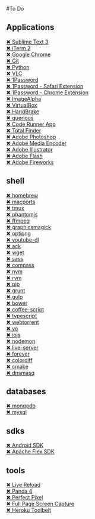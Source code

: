 #To Do

## Applications

[✖ Sublime Text 3](https://download.sublimetext.com/Sublime%20Text%20Build%203083.dmg) <br>
[✖ iTerm 2](https://iterm2.com/downloads/stable/iTerm2-2_1_4.zip) <br>
[✖ Google Chrome](https://www.google.com.br/chrome/browser/thankyou.html?platform=mac) <br>
[✖ Git](http://sourceforge.net/projects/git-osx-installer/files/git-2.6.4-intel-universal-mavericks.dmg/download?use_mirror=autoselect) <br>
[✖ Python](https://www.python.org/ftp/python/3.5.1/python-3.5.1-macosx10.6.pkg) <br>
[✖ VLC](http://get.videolan.org/vlc/2.2.2/macosx/vlc-2.2.2.dmg) <br>
[✖ 1Password](https://d13itkw33a7sus.cloudfront.net/dist/1P/mac4/1Password-6.0.1.zip) <br>
[✖ 1Password - Safari Extension](https://agilebits.com/onepassword/extensions/safari?beta=false) <br>
[✖ 1Password - Chrome Extension](https://agilebits.com/onepassword/extensions) <br>
[✖ ImageAlpha](https://pngmini.com/) <br>
[✖ VirtualBox](https://www.virtualbox.org/) <br>
[✖ HandBrake](https://handbrake.fr/) <br>
[✖ querious](http://www.araelium.com/querious/) <br>
[✖ Code Runner App](https://coderunnerapp.com/) <br>
[✖ Total Finder](http://totalfinder.binaryage.com/) <br>
[✖ Adobe Photoshop]() <br>
[✖ Adobe Media Encoder]() <br>
[✖ Adobe Illustrator]() <br>
[✖ Adobe Flash]() <br>
[✖ Adobe Fireworks]() <br>

## shell
[✖ homebrew]() <br>
[✖ macports]() <br>
[✖ tmux](http://tmux.github.io/) <br> 
[✖ phantomjs](https://bitbucket.org/ariya/phantomjs/downloads/phantomjs-2.1.1-macosx.zip) <br>
[✖ ffmpeg]() <br>
[✖ graphicsmagick](http://www.graphicsmagick.org) <br>
[✖ optipng](http://optipng.sourceforge.net) <br>
[✖ youtube-dl](https://rg3.github.io/youtube-dl/download.html) <br>
[✖ ack](http://beyondgrep.com/install/) <br>
[✖ wget]() <br>
[✖ sass](http://sass-lang.com/install) <br>
[✖ compass](http://compass-style.org/install/) <br>
[✖ nvm](https://github.com/creationix/nvm) <br>
[✖ rvm](https://rvm.io/rvm/install) <br>
[✖ pip](https://pip.pypa.io/en/stable/installing/) <br>
[✖ grunt](http://gruntjs.com/getting-started) <br>
[✖ gulp](http://gulpjs.com) <br>
[✖ bower](http://bower.io) <br>
[✖ coffee-script](http://coffeescript.org/) <br>
[✖ typescript](http://www.typescriptlang.org/) <br>
[✖ webtorrent](https://github.com/feross/webtorrent#install) <br>
[✖ yo](http://yeoman.io) <br>
[✖ iojs](https://iojs.org/pt-br/index.html) <br>
[✖ nodemon](http://nodemon.io) <br>
[✖ live-server](https://github.com/tapio/live-server) <br>
[✖ forever](https://github.com/foreverjs/forever) <br>
[✖ colordiff](http://www.colordiff.org/) <br>
[✖ cmake](https://cmake.org/download/) <br>
[✖ dnsmasq](http://www.thekelleys.org.uk/dnsmasq/doc.html) <br>

## databases
[✖ mongodb]() <br>
[✖ mysql]() <br>

## sdks
[✖ Android SDK]() <br>
[✖ Apache Flex SDK]() <br>

## tools
[✖ Live Reload](https://chrome.google.com/webstore/detail/livereload/jnihajbhpnppcggbcgedagnkighmdlei/related) <br>
[✖ Panda 4](https://chrome.google.com/webstore/detail/panda-4-news-inspiration/haafibkemckmbknhfkiiniobjpgkebko?utm_source=v3) <br>
[✖ Perfect Pixel](https://chrome.google.com/webstore/detail/perfectpixel-by-welldonec/dkaagdgjmgdmbnecmcefdhjekcoceebi) <br>
[✖ Full Page Screen Capture](https://chrome.google.com/webstore/detail/full-page-screen-capture/fdpohaocaechififmbbbbbknoalclacl) <br>
[✖ Heroku Toolbelt](https://toolbelt.heroku.com/download/osx) <br>

<!-- @see https://github.com/square/maximum-awesome -->
<!-- @see http://foffer.dk/install-ruby-on-os-x-10-10-yosemite-using-rvm/ -->
<!-- @see http://osxdaily.com/2012/03/21/change-shell-mac-os-x/ -->
